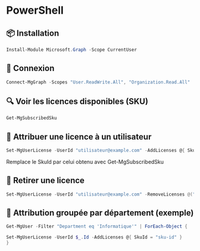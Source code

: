 # PowerShell

## **📦 Installation**
```powershell
Install-Module Microsoft.Graph -Scope CurrentUser
```


## **🔐 Connexion**
```powershell
Connect-MgGraph -Scopes "User.ReadWrite.All", "Organization.Read.All"
```


## **🔍 Voir les licences disponibles (SKU)**
```powershell
Get-MgSubscribedSku
```


## **👤 Attribuer une licence à un utilisateur**
```powershell
Set-MgUserLicense -UserId "utilisateur@example.com" -AddLicenses @{ SkuId = "xxxxxxxx-xxxx-xxxx-xxxx-xxxxxxxxxxxx" } -RemoveLicenses @()
```
Remplace le SkuId par celui obtenu avec Get-MgSubscribedSku





## **🚫 Retirer une licence**
```powershell
Set-MgUserLicense -UserId "utilisateur@example.com" -RemoveLicenses @("sku-id")
```


## **👥 Attribution groupée par département (exemple)**
```powershell
Get-MgUser -Filter "Department eq 'Informatique'" | ForEach-Object {

Set-MgUserLicense -UserId $_.Id -AddLicenses @{ SkuId = "sku-id" }  
}
```
